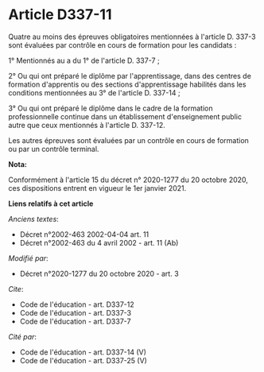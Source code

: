 # Article D337-11

Quatre au moins des épreuves obligatoires mentionnées à l'article D. 337-3 sont évaluées par contrôle en cours de formation
pour les candidats :

1° Mentionnés au a du 1° de l'article D. 337-7 ;

2° Ou qui ont préparé le diplôme par l'apprentissage, dans des centres de formation d'apprentis ou des sections
d'apprentissage habilités dans les conditions mentionnées au 3° de l'article D. 337-14 ;

3° Ou qui ont préparé le diplôme dans le cadre de la formation professionnelle continue dans un établissement d'enseignement
public autre que ceux mentionnés à l'article D. 337-12.

Les autres épreuves sont évaluées par un contrôle en cours de formation ou par un contrôle terminal.

**Nota:**

Conformément à l'article 15 du décret n° 2020-1277 du 20 octobre 2020, ces dispositions entrent en vigueur le 1er janvier
2021.

**Liens relatifs à cet article**

_Anciens textes_:

  - Décret n°2002-463 2002-04-04 art. 11
  - Décret n°2002-463 du 4 avril 2002 - art. 11 (Ab)

_Modifié par_:

  - Décret n°2020-1277 du 20 octobre 2020 - art. 3

_Cite_:

  - Code de l'éducation - art. D337-12
  - Code de l'éducation - art. D337-3
  - Code de l'éducation - art. D337-7

_Cité par_:

  - Code de l'éducation - art. D337-14 (V)
  - Code de l'éducation - art. D337-25 (V)
